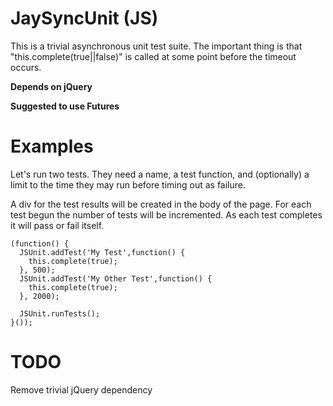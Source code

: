 JaySyncUnit (JS)
================

This is a trivial asynchronous unit test suite.
The important thing is that "this.complete(true||false)" is called at some point before the timeout occurs.

**Depends on jQuery**

**Suggested to use Futures**


Examples
========

Let's run two tests.
They need a name, a test function, and (optionally) a limit to the time they may run before timing out as failure.

A div for the test results will be created in the body of the page.
For each test begun the number of tests will be incremented.
As each test completes it will pass or fail itself. 

    (function() {
      JSUnit.addTest('My Test',function() {
        this.complete(true);
      }, 500);
      JSUnit.addTest('My Other Test',function() {
        this.complete(true);
      }, 2000);

      JSUnit.runTests();
    }());


TODO
====

Remove trivial jQuery dependency
